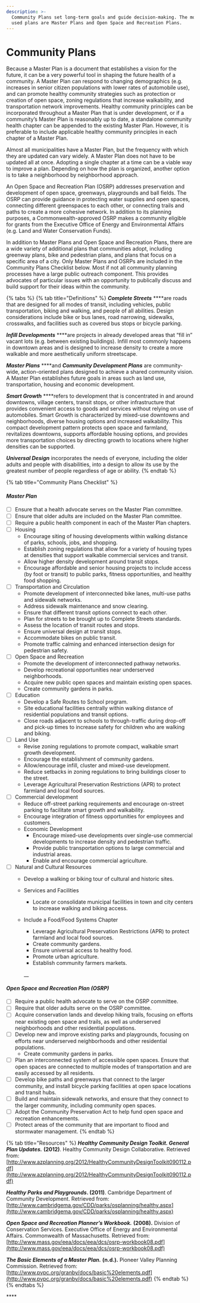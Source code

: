 ```yaml
---
description: >-
  Community Plans set long-term goals and guide decision-making. The most widely
  used plans are Master Plans and Open Space and Recreation Plans.
---
```


# Community Plans

Because a Master Plan is a document that establishes a vision for the future, it can be a very powerful tool in shaping the future health of a community. A Master Plan can respond to changing demographics \(e.g. increases in senior citizen populations with lower rates of automobile use\), and can promote healthy community strategies such as protection or creation of open space, zoning regulations that increase walkability, and transportation network improvements. Healthy community principles can be incorporated throughout a Master Plan that is under development, or if a community’s Master Plan is reasonably up to date, a standalone community health chapter can be appended to the existing Master Plan. However, it is preferable to include applicable healthy community principles in each chapter of a Master Plan.

Almost all municipalities have a Master Plan, but the frequency with which they are updated can vary widely. A Master Plan does not have to be updated all at once. Adopting a single chapter at a time can be a viable way to improve a plan. Depending on how the plan is organized, another option is to take a neighborhood by neighborhood approach.

An Open Space and Recreation Plan \(OSRP\) addresses preservation and development of open space, greenways, playgrounds and ball fields. The OSRP can provide guidance in protecting water supplies and open spaces, connecting different greenspaces to each other, or connecting trails and paths to create a more cohesive network. In addition to its planning purposes, a Commonwealth-approved OSRP makes a community eligible for grants from the Executive Office of Energy and Environmental Affairs \(e.g. Land and Water Conservation Funds\).

In addition to Master Plans and Open Space and Recreation Plans, there are a wide variety of additional plans that communities adopt, including greenway plans, bike and pedestrian plans, and plans that focus on a specific area of a city. Only Master Plans and OSRPs are included in the Community Plans Checklist below. Most if not all community planning processes have a large public outreach component. This provides advocates of particular issues with an opportunity to publically discuss and build support for their ideas within the community.

{% tabs %}
{% tab title="Definitions" %}
_**Complete Streets**_ ****are roads that are designed for all modes of transit, including vehicles, public transportation, biking and walking, and people of all abilities. Design considerations include bike or bus lanes, road narrowing, sidewalks, crosswalks, and facilities such as covered bus stops or bicycle parking.

_**Infill Developments**_ ****are projects in already developed areas that “fill in” vacant lots \(e.g. between existing buildings\). Infill most commonly happens in downtown areas and is designed to increase density to create a more walkable and more aesthetically uniform streetscape.

_**Master Plans**_ ****and _**Community Development Plans**_ are community- wide, action-oriented plans designed to achieve a shared community vision. A Master Plan establishes future goals in areas such as land use, transportation, housing and economic development.

_**Smart Growth**_ ****refers to development that is concentrated in and around downtowns, village centers, transit stops, or other infrastructure that provides convenient access to goods and services without relying on use of automobiles. Smart Growth is characterized by mixed-use downtowns and neighborhoods, diverse housing options and increased walkability. This compact development pattern protects open space and farmland, revitalizes downtowns, supports affordable housing options, and provides more transportation choices by directing growth to locations where higher densities can be supported.

_**Universal Design**_ incorporates the needs of everyone, including the older adults and people with disabilities, into a design to allow its use by the greatest number of people regardless of age or ability.
{% endtab %}

{% tab title="Community Plans Checklist" %}
#### _**Master Plan**_

* [ ] Ensure that a health advocate serves on the Master Plan committee.
* [ ] Ensure that older adults are included on the Master Plan committee.
* [ ] Require a public health component in each of the Master Plan chapters.
* [ ] Housing
  * Encourage siting of housing developments within walking distance of parks, schools, jobs, and shopping.
  * Establish zoning regulations that allow for a variety of housing types at densities that support walkable commercial services and transit.
  * Allow higher density development around transit stops.
  * Encourage affordable and senior housing projects to include access \(by foot or transit\) to public parks, fitness opportunities, and healthy food shopping.
* [ ] Transportation and Circulation
  * Promote development of interconnected bike lanes, multi-use paths and sidewalk networks.
  * Address sidewalk maintenance and snow clearing.
  * Ensure that different transit options connect to each other.
  * Plan for streets to be brought up to Complete Streets standards.
  * Assess the location of transit routes and stops.
  * Ensure universal design at transit stops.
  * Accommodate bikes on public transit.
  * Promote traffic calming and enhanced intersection design for pedestrian safety.
* [ ] Open Space and Recreation
  * Promote the development of interconnected pathway networks.
  * Develop recreational opportunities near underserved neighborhoods.
  * Acquire new public open spaces and maintain existing open spaces.
  * Create community gardens in parks.
* [ ] Education
  * Develop a Safe Routes to School program.
  * Site educational facilities centrally within walking distance of residential populations and transit options.
  * Close roads adjacent to schools to through-traffic during drop-off and pick-up times to increase safety for children who are walking and biking.
* [ ] Land Use
  * Revise zoning regulations to promote compact, walkable smart growth development.
  * Encourage the establishment of community gardens.
  * Allow/encourage infill, cluster and mixed-use development.
  * Reduce setbacks in zoning regulations to bring buildings closer to the street.
  * Leverage Agricultural Preservation Restrictions \(APR\) to protect farmland and local food sources.
* [ ] Commercial development
  * Reduce off-street parking requirements and encourage on-street parking to facilitate smart growth and walkability.
  * Encourage integration of fitness opportunities for employees and customers.
  * Economic Development
    * Encourage mixed-use developments over single-use commercial developments to increase density and pedestrian traffic.
    * Provide public transportation options to large commercial and industrial areas.
    * Enable and encourage commercial agriculture.
* [ ] Natural and Cultural Resources
  * Develop a walking or biking tour of cultural and historic sites.
  * Services and Facilities
    * Locate or consolidate municipal facilities in town and city centers to increase walking and biking access.
  * Include a Food/Food Systems Chapter

    * Leverage Agricultural Preservation Restrictions \(APR\) to protect farmland and local food sources.
    * Create community gardens.
    * Ensure universal access to healthy food.
    * Promote urban agriculture.
    * Establish community farmers markets.

    \_\_

#### _Open Space and Recreation Plan \(OSRP\)_

* [ ] Require a public health advocate to serve on the OSRP committee.
* [ ] Require that older adults serve on the OSRP committee.
* [ ] Acquire conservation lands and develop hiking trails, focusing on efforts near existing open space and trails, as well as underserved neighborhoods and other residential populations.
* [ ] Develop new and improve existing parks and playgrounds, focusing on efforts near underserved neighborhoods and other residential populations.
  * Create community gardens in parks.
* [ ] Plan an interconnected system of accessible open spaces. Ensure that open spaces are connected to multiple modes of transportation and are easily accessed by all residents.
* [ ] Develop bike paths and greenways that connect to the larger community, and install bicycle parking facilities at open space locations and transit hubs.
* [ ] Build and maintain sidewalk networks, and ensure that they connect to the larger community, including community open spaces.
* [ ] Adopt the Community Preservation Act to help fund open space and recreation enhancements.
* [ ] Protect areas of the community that are important to flood and stormwater management.
{% endtab %}

{% tab title="Resources" %}
_**Healthy Community Design Toolkit. General Plan Updates.**_ **\(2012\)**. Healthy Community Design Collaborative. Retrieved from: [http://www.azplanning.org/2012/HealthyCommunityDesignToolkit090112.pdf](http://www.azplanning.org/2012/HealthyCommunityDesignToolkit090112.pdf)

_**Healthy Parks and Playgrounds**_**. \(2011\)**. Cambridge Department of Community Development. Retrieved from: [http://www.cambridgema.gov/CDD/parks/osplanning/healthy.aspx](http://www.cambridgema.gov/CDD/parks/osplanning/healthy.aspx)

_**Open Space and Recreation Planner’s Workbook.**_ **\(2008\).** Division of Conservation Services. Executive Office of Energy and Environmental Affairs. Commonwealth of Massachusetts. Retrieved from: [http://www.mass.gov/eea/docs/eea/dcs/osrp-workbook08.pdf](http://www.mass.gov/eea/docs/eea/dcs/osrp-workbook08.pdf)

_**The Basic Elements of a Master Plan.**_ **\(n.d.\).** Pioneer Valley Planning Commission. Retrieved from: [http://www.pvpc.org/granby/docs/basic%20elements.pdf](http://www.pvpc.org/granby/docs/basic%20elements.pdf)
{% endtab %}
{% endtabs %}

\*\*\*\*



